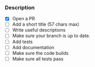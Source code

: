 <!--
PLEASE READ THIS MESSAGE.

HOW TO WRITE A GOOD PULL REQUEST?

- Make it small.
- Do only one thing.
- Avoid re-formatting.
- Make sure the code builds.
- Make sure all tests pass.
- Add tests.
- Write useful descriptions and titles.
- Address review comments in terms of additional commits.
- Do not amend/squash existing ones unless the PR is trivial.
- Read the contributing guide: https://github.com/containous/traefik/blob/master/.github/CONTRIBUTING.md.

-->

### Description

<!--
Briefly describe the pull request in a few paragraphs.
-->

<!--
 PLEASE, DON'T REMOVE THIS CHECKLIST AND COMPLETE IT.
 -->
- [x] Open a PR
- [ ] Add a short title (57 chars max)
- [ ] Write useful descriptions
- [ ] Make sure your branch is up to date.
- [ ] Add tests
- [ ] Add documentation
- [ ] Make sure the code builds
- [ ] Make sure all tests pass
